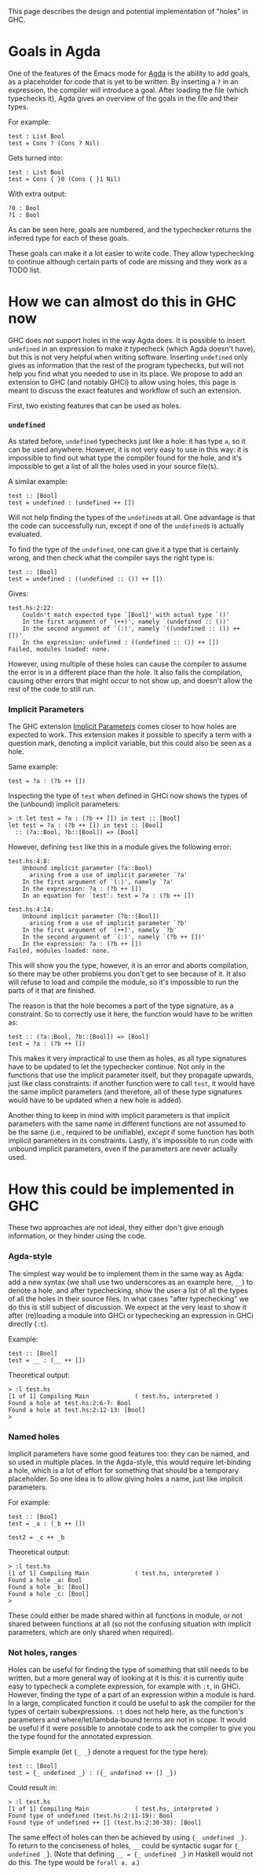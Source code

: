 
This page describes the design and potential implementation of "holes" in GHC.

# Goals in Agda


One of the features of the Emacs mode for [ Agda](http://wiki.portal.chalmers.se/agda/pmwiki.php) is the ability to add goals, as a placeholder for code that is yet to be written. By inserting a `?` in an expression, the compiler will introduce a goal. After loading the file (which typechecks it), Agda gives an overview of the goals in the file and their types.


For example:

```wiki
test : List Bool
test = Cons ? (Cons ? Nil)
```


Gets turned into:

```wiki
test : List Bool
test = Cons { }0 (Cons { }1 Nil)
```


With extra output:

```wiki
?0 : Bool
?1 : Bool
```


As can be seen here, goals are numbered, and the typechecker returns the inferred type for each of these goals.


These goals can make it a lot easier to write code. They allow typechecking to continue although certain parts of code are missing and they work as a TODO list.

# How we can almost do this in GHC now


GHC does not support holes in the way Agda does. It is possible to insert `undefined` in an expression to make it typecheck (which Agda doesn't have), but this is not very helpful when writing software. Inserting `undefined` only gives as information that the rest of the program typechecks, but will not help you find what you needed to use in its place. We propose to add an extension to GHC (and notably GHCi) to allow using holes, this page is meant to discuss the exact features and workflow of such an extension.


First, two existing features that can be used as holes.

### `undefined`


As stated before, `undefined` typechecks just like a hole: it has type `a`, so it can be used anywhere. However, it is not very easy to use in this way: it is impossible to find out what type the compiler found for the hole, and it's impossible to get a list of all the holes used in your source file(s).


A similar example:

```wiki
test :: [Bool]
test = undefined : (undefined ++ [])
```


Will not help finding the types of the `undefined`s at all. One advantage is that the code can successfully run, except if one of the `undefined`s is actually evaluated.


To find the type of the `undefined`, one can give it a type that is certainly wrong, and then check what the compiler says the right type is:

```wiki
test :: [Bool]
test = undefined : ((undefined :: ()) ++ [])
```


Gives:

```wiki
test.hs:2:22:
    Couldn't match expected type `[Bool]' with actual type `()'
    In the first argument of `(++)', namely `(undefined :: ())'
    In the second argument of `(:)', namely `((undefined :: ()) ++ [])'
    In the expression: undefined : ((undefined :: ()) ++ [])
Failed, modules loaded: none.
```


However, using multiple of these holes can cause the compiler to assume the error is in a different place than the hole. It also fails the compilation, causing other errors that might occur to not show up, and doesn't allow the rest of the code to still run. 

### Implicit Parameters


The GHC extension [Implicit Parameters](http://www.haskell.org/ghc/docs/latest/html/users_guide/other-type-extensions.html#implicit-parameters) comes closer to how holes are expected to work. This extension makes it possible to specify a term with a question mark, denoting a implicit variable, but this could also be seen as a hole.


Same example:

```wiki
test = ?a : (?b ++ [])
```


Inspecting the type of `test` when defined in GHCi now shows the types of the (unbound) implicit parameters:

```wiki
> :t let test = ?a : (?b ++ []) in test :: [Bool]
let test = ?a : (?b ++ []) in test :: [Bool]
  :: (?a::Bool, ?b::[Bool]) => [Bool]
```


However, defining `test` like this in a module gives the following error:

```wiki
test.hs:4:8:
    Unbound implicit parameter (?a::Bool)
      arising from a use of implicit parameter `?a'
    In the first argument of `(:)', namely `?a'
    In the expression: ?a : (?b ++ [])
    In an equation for `test': test = ?a : (?b ++ [])

test.hs:4:14:
    Unbound implicit parameter (?b::[Bool])
      arising from a use of implicit parameter `?b'
    In the first argument of `(++)', namely `?b'
    In the second argument of `(:)', namely `(?b ++ [])'
    In the expression: ?a : (?b ++ [])
Failed, modules loaded: none.
```


This will show you the type, however, it is an error and aborts compilation, so there may be other problems you don't get to see because of it. It also will refuse to load and compile the module, so it's impossible to run the parts of it that are finished.


The reason is that the hole becomes a part of the type signature, as a constraint. So to correctly use it here, the function would have to be written as:

```wiki
test :: (?a::Bool, ?b::[Bool]) => [Bool]
test = ?a : (?b ++ [])
```


This makes it very impractical to use them as holes, as all type signatures have to be updated to let the typechecker continue. Not only in the functions that use the implicit parameter itself, but they propagate upwards, just like class constraints: if another function were to call `test`, it would have the same implicit parameters (and therefore, all of these type signatures would have to be updated when a new hole is added).


Another thing to keep in mind with implicit parameters is that implicit parameters with the same name in different functions are not assumed to be the same (i.e., required to be unifiable), *except* if some function has both implicit parameters in its constraints. Lastly, it's impossible to run code with unbound implicit parameters, even if the parameters are never actually used.

# How this could be implemented in GHC


These two approaches are not ideal, they either don't give enough information, or they hinder using the code.

### Agda-style


The simplest way would be to implement them in the same way as Agda: add a new syntax (we shall use two underscores as an example here, `__`) to denote a hole, and after typechecking, show the user a list of all the types of all the holes in their source files. In what cases "after typechecking" we do this is still subject of discussion. We expect at the very least to show it after (re)loading a module into GHCi or typechecking an expression in GHCi directly (`:t`).


Example:

```wiki
test :: [Bool]
test = __ : (__ ++ [])
```


Theoretical output:

```wiki
> :l test.hs
[1 of 1] Compiling Main             ( test.hs, interpreted )
Found a hole at test.hs:2:6-7: Bool
Found a hole at test.hs:2:12-13: [Bool]
> 
```

### Named holes


Implicit parameters have some good features too: they can be named, and so used in multiple places. In the Agda-style, this would require let-binding a hole, which is a lot of effort for something that should be a temporary placeholder. So one idea is to allow giving holes a name, just like implicit parameters.


For example:

```wiki
test :: [Bool]
test = _a : (_b ++ [])

test2 = _c ++ _b
```


Theoretical output:

```wiki
> :l test.hs
[1 of 1] Compiling Main             ( test.hs, interpreted )
Found a hole _a: Bool
Found a hole _b: [Bool]
Found a hole _c: [Bool]
> 
```


These could either be made shared within all functions in module, or not shared between functions at all (so not the confusing situation with implicit parameters, which are only shared when required).

### Not holes, ranges


Holes can be useful for finding the type of something that still needs to be written, but a more general way of looking at it is this: it is currently quite easy to typecheck a complete expression, for example with `:t`, in GHCi. However, finding the type of a part of an expression within a module is hard. In a large, complicated function it could be useful to ask the compiler for the types of certain subexpressions. `:t` does not help here, as the function's parameters and where/let/lambda-bound terms are not in scope. It would be useful if it were possible to annotate code to ask the compiler to give you the type found for the annotated expression.


Simple example (let `{_ _`} denote a request for the type here):

```wiki
test :: [Bool]
test = {_ undefined _} : ({_ undefined ++ [] _})
```


Could result in:

```wiki
> :l test.hs
[1 of 1] Compiling Main             ( test.hs, interpreted )
Found type of undefined (test.hs:2:11-19): Bool
Found type of undefined ++ [] (test.hs:2:30-38): [Bool]
```


The same effect of holes can then be achieved by using ` {_ undefined _} `. To return to the conciseness of holes, `__` could be syntactic sugar for `{_ undefined _`}. (Note that defining `__ = {_ undefined _`} in Haskell would not do this. The type would be `forall a. a`.)
